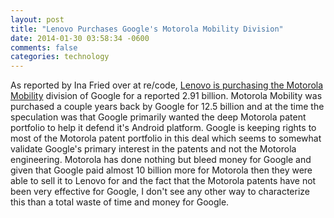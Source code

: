 ```yaml
---
layout: post
title: "Lenovo Purchases Google's Motorola Mobility Division"
date: 2014-01-30 03:58:34 -0600
comments: false
categories: technology
---
```


As reported by Ina Fried over at re/code, <a href="http://recode.net/2014/01/29/its-official-lenovo-is-buying-motorola-from-google-for-2-91-billion/">Lenovo is purchasing the Motorola Mobility</a> division of Google for a reported 2.91 billion. Motorola Mobility was purchased a couple years back by Google for 12.5 billion and at the time the speculation was that Google primarily wanted the deep Motorola patent portfolio to help it defend it's Android platform. Google is keeping rights to most of the Motorola patent portfolio in this deal which seems to somewhat validate Google's primary interest in the patents and not the Motorola engineering. Motorola has done nothing but bleed money for Google and given that Google paid almost 10 billion more for Motorola then they were able to sell it to Lenovo for and the fact that the Motorola patents have not been very effective for Google, I don't see any other way to characterize this than a total waste of time and money for Google.

